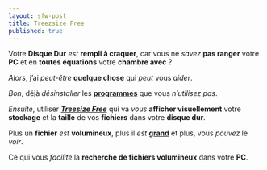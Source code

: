 ```yaml
---
layout: sfw-post
title: Treezsize Free
published: true
---
```


Votre **Disque Dur** *est* **rempli à craquer**, car vous ne *savez* **pas ranger** votre **PC** et en **toutes équations** votre **chambre avec** ?  

*Alors*, j’ai *peut-être* **quelque chose** qui *peut* vous *aider*.  

*Bon*, déjà *désinstaller* les [**programmes**](ms-settings:appsfeatures) que vous *n’utilisez pas*.  

*Ensuite*, utiliser [***Treesize Free***](https://www.jam-software.com/treesize_free) qui va *vous* **afficher visuellement** votre **stockage** et la **taille** de vos **fichiers** dans votre **disque dur**.  

Plus un **fichier** *est* **volumineux**, plus il *est* [**grand**](https://youtu.be/biJq3CSBQ4s?si=_cper7XcQcRLqTuX&t=2) et plus, vous *pouvez* le *voir*.  

Ce qui vous *facilite* la **recherche de fichiers volumineux** dans votre **PC**.
